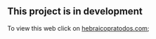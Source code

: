 ## This project is in development

To view this web click on [hebraicopratodos.com]( https://hpt.netlify.app);
